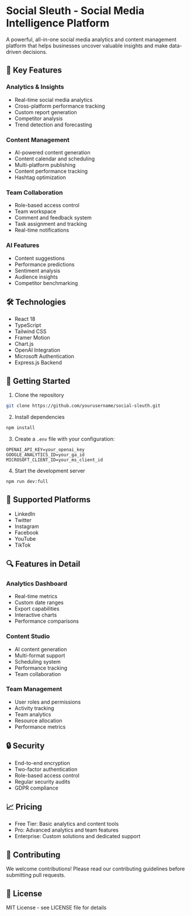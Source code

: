 # Social Sleuth - Social Media Intelligence Platform

A powerful, all-in-one social media analytics and content management platform that helps businesses uncover valuable insights and make data-driven decisions.

## 🌟 Key Features

### Analytics & Insights
- Real-time social media analytics
- Cross-platform performance tracking
- Custom report generation
- Competitor analysis
- Trend detection and forecasting

### Content Management
- AI-powered content generation
- Content calendar and scheduling
- Multi-platform publishing
- Content performance tracking
- Hashtag optimization

### Team Collaboration
- Role-based access control
- Team workspace
- Comment and feedback system
- Task assignment and tracking
- Real-time notifications

### AI Features
- Content suggestions
- Performance predictions
- Sentiment analysis
- Audience insights
- Competitor benchmarking

## 🛠️ Technologies

- React 18
- TypeScript
- Tailwind CSS
- Framer Motion
- Chart.js
- OpenAI Integration
- Microsoft Authentication
- Express.js Backend

## 🚀 Getting Started

1. Clone the repository
```bash
git clone https://github.com/yourusername/social-sleuth.git
```

2. Install dependencies
```bash
npm install
```

3. Create a `.env` file with your configuration:
```env
OPENAI_API_KEY=your_openai_key
GOOGLE_ANALYTICS_ID=your_ga_id
MICROSOFT_CLIENT_ID=your_ms_client_id
```

4. Start the development server
```bash
npm run dev:full
```

## 📱 Supported Platforms

- LinkedIn
- Twitter
- Instagram
- Facebook
- YouTube
- TikTok

## 🔍 Features in Detail

### Analytics Dashboard
- Real-time metrics
- Custom date ranges
- Export capabilities
- Interactive charts
- Performance comparisons

### Content Studio
- AI content generation
- Multi-format support
- Scheduling system
- Performance tracking
- Team collaboration

### Team Management
- User roles and permissions
- Activity tracking
- Team analytics
- Resource allocation
- Performance metrics

## 🔒 Security

- End-to-end encryption
- Two-factor authentication
- Role-based access control
- Regular security audits
- GDPR compliance

## 📈 Pricing

- Free Tier: Basic analytics and content tools
- Pro: Advanced analytics and team features
- Enterprise: Custom solutions and dedicated support

## 🤝 Contributing

We welcome contributions! Please read our contributing guidelines before submitting pull requests.

## 📄 License

MIT License - see LICENSE file for details
